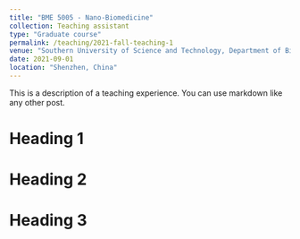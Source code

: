 ```yaml
---
title: "BME 5005 - Nano-Biomedicine"
collection: Teaching assistant
type: "Graduate course"
permalink: /teaching/2021-fall-teaching-1
venue: "Southern University of Science and Technology, Department of Biomedical and Engineering"
date: 2021-09-01
location: "Shenzhen, China"
---
```


This is a description of a teaching experience. You can use markdown like any other post.

Heading 1
======

Heading 2
======

Heading 3
======
